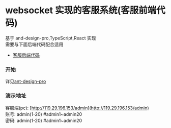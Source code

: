 # websocket 实现的客服系统(客服前端代码)

基于 and-design-pro,TypeScript,React 实现  
需要与下面后端代码配合适用

- [客服后端代码](https://github.com/zjwshisb/go-chat-service)

### 开始

详见[ant-design-pro](https://github.com/ant-design/ant-design-pro)

### 演示地址

客服端(pc): [http://119.29.196.153/admin](http://119.29.196.153/admin)  
账号: admin(1-20) #admin1~admin20  
密码: admin(1-20) #admin1~admin20
